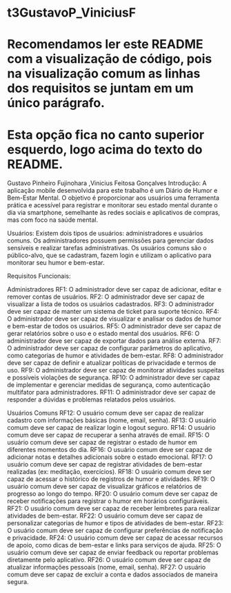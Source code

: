 # t3GustavoP_ViniciusF
# Recomendamos ler este README com a visualização de código, pois na visualização comum as linhas dos requisitos se juntam em um único parágrafo.
# Esta opção fica no canto superior esquerdo, logo acima do texto do README.



Gustavo Pinheiro Fujinohara ,Vinicius Feitosa Gonçalves
Introdução: 
A aplicação mobile desenvolvida para este trabalho é um Diário de Humor e Bem-Estar Mental. O objetivo é proporcionar aos usuários uma ferramenta prática e acessível para registrar e monitorar seu estado mental durante o dia via smartphone, semelhante às redes sociais e aplicativos de compras, mas com foco na saúde mental.

Usuários:
Existem dois tipos de usuários: administradores e usuários comuns. Os administradores possuem permissões para gerenciar dados sensíveis e realizar tarefas administrativas. Os usuários comuns são o público-alvo, que se cadastram, fazem login e utilizam o aplicativo para monitorar seu humor e bem-estar.

Requisitos Funcionais:

Administradores
RF1: O administrador deve ser capaz de adicionar, editar e remover contas de usuários.
RF2: O administrador deve ser capaz de visualizar a lista de todos os usuários cadastrados.
RF3: O administrador deve ser capaz de manter um sistema de ticket para suporte técnico.
RF4: O administrador deve ser capaz de visualizar e analisar os dados de humor e bem-estar de todos os usuários.
RF5: O administrador deve ser capaz de gerar relatórios sobre o uso e o estado mental dos usuários.
RF6: O administrador deve ser capaz de exportar dados para análise externa.
RF7: O administrador deve ser capaz de configurar parâmetros do aplicativo, como categorias de humor e atividades de bem-estar.
RF8: O administrador deve ser capaz de definir e atualizar políticas de privacidade e termos de uso.
RF9: O administrador deve ser capaz de monitorar atividades suspeitas e possíveis violações de segurança.
RF10: O administrador deve ser capaz de implementar e gerenciar medidas de segurança, como autenticação multifator para administradores.
RF11: O administrador deve ser capaz de responder a dúvidas e problemas relatados pelos usuários.

Usuários Comuns
RF12: O usuário comum deve ser capaz de realizar cadastro com informações básicas (nome, email, senha).
RF13: O usuário comum deve ser capaz de realizar login e logout seguro.
RF14: O usuário comum deve ser capaz de recuperar a senha através de email.
RF15: O usuário comum deve ser capaz de registrar o estado de humor em diferentes momentos do dia.
RF16: O usuário comum deve ser capaz de adicionar notas e detalhes adicionais sobre o estado emocional.
RF17: O usuário comum deve ser capaz de registrar atividades de bem-estar realizadas (ex: meditação, exercícios).
RF18: O usuário comum deve ser capaz de acessar o histórico de registros de humor e atividades.
RF19: O usuário comum deve ser capaz de visualizar gráficos e relatórios de progresso ao longo do tempo.
RF20: O usuário comum deve ser capaz de receber notificações para registrar o humor em horários configuráveis.
RF21: O usuário comum deve ser capaz de receber lembretes para realizar atividades de bem-estar.
RF22: O usuário comum deve ser capaz de personalizar categorias de humor e tipos de atividades de bem-estar.
RF23: O usuário comum deve ser capaz de configurar preferências de notificação e privacidade.
RF24: O usuário comum deve ser capaz de acessar recursos de apoio, como dicas de bem-estar e links para serviços de ajuda.
RF25: O usuário comum deve ser capaz de enviar feedback ou reportar problemas diretamente pelo aplicativo.
RF26: O usuário comum deve ser capaz de atualizar informações pessoais (nome, email, senha).
RF27: O usuário comum deve ser capaz de excluir a conta e dados associados de maneira segura.
